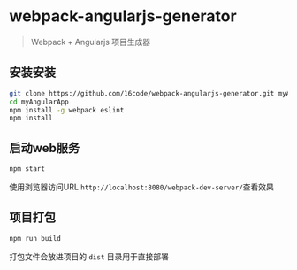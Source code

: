 # webpack-angularjs-generator
> Webpack + Angularjs 项目生成器

## 安装安装

```bash
git clone https://github.com/16code/webpack-angularjs-generator.git myAngularApp
cd myAngularApp
npm install -g webpack eslint
npm install
```

## 启动web服务
```bash
npm start
```
使用浏览器访问URL `http://localhost:8080/webpack-dev-server/`查看效果

## 项目打包
```bash
npm run build
```
打包文件会放进项目的 `dist` 目录用于直接部署
